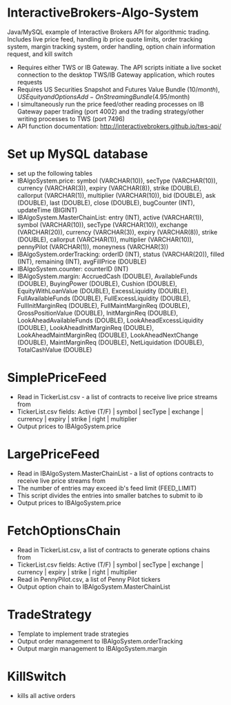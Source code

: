 # InteractiveBrokers-Algo-System
Java/MySQL example of Interactive Brokers API for algorithmic trading. Includes live price feed, handling ib price quote limits, order tracking system, margin tracking system, order handling, option chain information request, and kill switch
- Requires either TWS or IB Gateway. The API scripts initiate a live socket connection to the desktop TWS/IB Gateway application, which routes requests
- Requires US Securities Snapshot and Futures Value Bundle ($10/month), US Equity and Options Add-On Streaming Bundle ($4.95/month)
- I simultaneously run the price feed/other reading processes on IB Gateway paper trading (port 4002) and the trading strategy/other writing processes to TWS (port 7496)
- API function documentation: http://interactivebrokers.github.io/tws-api/

# Set up MySQL database
- set up the following tables
- IBAlgoSystem.price: symbol (VARCHAR(10)), secType (VARCHAR(10)), currency (VARCHAR(3)), expiry (VARCHAR(8)), strike (DOUBLE), callorput (VARCHAR(1)), multiplier (VARCHAR(10)), bid (DOUBLE), ask (DOUBLE), last (DOUBLE), close (DOUBLE), bugCounter (INT), updateTime (BIGINT)
- IBAlgoSystem.MasterChainList: entry (INT), active (VARCHAR(1)), symbol (VARCHAR(10)), secType (VARCHAR(10)), exchange (VARCHAR(20)), currency (VARCHAR(3)), expiry (VARCHAR(8)), strike (DOUBLE), callorput (VARCHAR(1)), multiplier (VARCHAR(10)), pennyPilot (VARCHAR(1)), moneyness (VARCHAR(3))
- IBAlgoSystem.orderTracking: orderID (INT), status (VARCHAR(20)), filled (INT), remaining (INT), avgFillPrice (DOUBLE)
- IBAlgoSystem.counter: counterID (INT)
- IBAlgoSystem.margin: AccruedCash (DOUBLE), AvailableFunds (DOUBLE), BuyingPower (DOUBLE), Cushion (DOUBLE), EquityWithLoanValue (DOUBLE), ExcessLiquidity (DOUBLE), FullAvailableFunds (DOUBLE), FullExcessLiquidity (DOUBLE), FullInitMarginReq (DOUBLE), FullMaintMarginReq (DOUBLE), GrossPositionValue (DOUBLE), InitMarginReq (DOUBLE), LookAheadAvailableFunds (DOUBLE), LookAheadExcessLiquidity (DOUBLE), LookAheadInitMarginReq (DOUBLE), LookAheadMaintMarginReq (DOUBLE), LookAheadNextChange (DOUBLE), MaintMarginReq (DOUBLE), NetLiquidation (DOUBLE), TotalCashValue (DOUBLE)

# SimplePriceFeed
- Read in TickerList.csv - a list of contracts to receive live price streams from
- TickerList.csv fields: Active (T/F) | symbol | secType | exchange | currency | expiry | strike | right | multiplier
- Output prices to IBAlgoSystem.price

# LargePriceFeed
- Read in IBAlgoSystem.MasterChainList - a list of options contracts to receive live price streams from
- The number of entries may exceed ib's feed limit (FEED_LIMIT)
- This script divides the entries into smaller batches to submit to ib
- Output prices to IBAlgoSystem.price

# FetchOptionsChain
- Read in TickerList.csv, a list of contracts to generate options chains from
- TickerList.csv fields: Active (T/F) | symbol | secType | exchange | currency | expiry | strike | right | multiplier
- Read in PennyPilot.csv, a list of Penny Pilot tickers
- Output option chain to IBAlgoSystem.MasterChainList

# TradeStrategy
- Template to implement trade strategies
- Output order management to IBAlgoSystem.orderTracking
- Output margin management to IBAlgoSystem.margin

# KillSwitch
- kills all active orders
